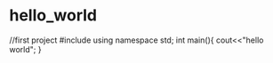 # hello_world
//first project
#include <iostream>
  using namespace std;
int main(){
  cout<<"hello world";
}
